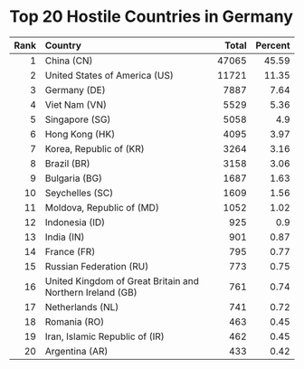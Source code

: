 # Top 20 Hostile Countries in Germany

| Rank | Country | Total | Percent |
| ---: | :------ | ----: | ------: |
| 1 | China (CN) | 47065 | 45.59 |
| 2 | United States of America (US) | 11721 | 11.35 |
| 3 | Germany (DE) | 7887 | 7.64 |
| 4 | Viet Nam (VN) | 5529 | 5.36 |
| 5 | Singapore (SG) | 5058 | 4.9 |
| 6 | Hong Kong (HK) | 4095 | 3.97 |
| 7 | Korea, Republic of (KR) | 3264 | 3.16 |
| 8 | Brazil (BR) | 3158 | 3.06 |
| 9 | Bulgaria (BG) | 1687 | 1.63 |
| 10 | Seychelles (SC) | 1609 | 1.56 |
| 11 | Moldova, Republic of (MD) | 1052 | 1.02 |
| 12 | Indonesia (ID) | 925 | 0.9 |
| 13 | India (IN) | 901 | 0.87 |
| 14 | France (FR) | 795 | 0.77 |
| 15 | Russian Federation (RU) | 773 | 0.75 |
| 16 | United Kingdom of Great Britain and Northern Ireland (GB) | 761 | 0.74 |
| 17 | Netherlands (NL) | 741 | 0.72 |
| 18 | Romania (RO) | 463 | 0.45 |
| 19 | Iran, Islamic Republic of (IR) | 462 | 0.45 |
| 20 | Argentina (AR) | 433 | 0.42 |
